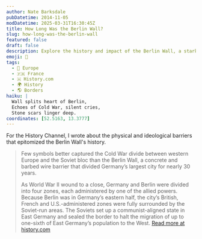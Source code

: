 ```yaml
---
author: Nate Barksdale
pubDatetime: 2014-11-05
modDatetime: 2025-03-31T16:30:45Z
title: How Long Was the Berlin Wall?
slug: how-long-was-the-berlin-wall
featured: false
draft: false
description: Explore the history and impact of the Berlin Wall, a stark Cold War symbol that split a city and its people for three decades.
emoji: 🧱
tags:
  - 🍷 Europe
  - 🇫🇷 France
  - 🇭 History.com
  - 🌍 History
  - 🌎 Borders
haiku: |
  Wall splits heart of Berlin,  
  Echoes of Cold War, silent cries,  
  Stone scars linger deep.
coordinates: [52.5163, 13.3777]
---
```


For the History Channel, I wrote about the physical and ideological barriers that epitomized the Berlin Wall's history.

> Few symbols better captured the Cold War divide between western Europe and the Soviet bloc than the Berlin Wall, a concrete and barbed wire barrier that divided Germany’s largest city for nearly 30 years.
>
> As World War II wound to a close, Germany and Berlin were divided into four zones, each administered by one of the allied powers. Because Berlin was in Germany’s eastern half, the city’s British, French and U.S.-administered zones were fully surrounded by the Soviet-run areas. The Soviets set up a communist-aligned state in East Germany and sealed the border to halt the migration of up to one-sixth of East Germany’s population to the West.
> [Read more at history.com](https://www.history.com/news/how-long-was-the-berlin-wall)
